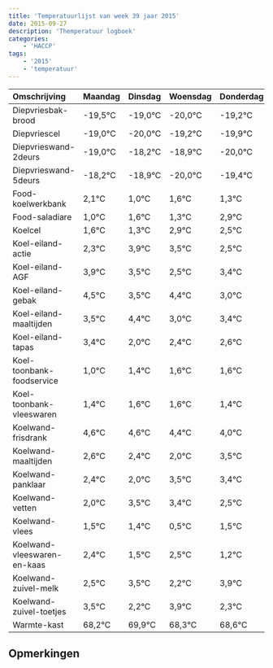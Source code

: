 ```yaml
---
title: 'Temperatuurlijst van week 39 jaar 2015'
date: 2015-09-27
description: 'Themperatuur logboek'
categories:
    - 'HACCP'
tags:
    - '2015'
    - 'temperatuur'
---
```

|Omschrijving|Maandag|Dinsdag|Woensdag|Donderdag|Vrijdag|Zaterdag|Zondag|
|:---|:---|:---|:---|:---|:---|:---|:---|
|Diepvriesbak-brood|-19,5°C|-19,0°C|-20,0°C|-19,2°C|-19,9°C|-21,0°C|-20,4°C|
|Diepvriescel|-19,0°C|-20,0°C|-19,2°C|-19,9°C|-21,0°C|-20,4°C|-20,7°C|
|Diepvrieswand-2deurs|-19,0°C|-18,2°C|-18,9°C|-20,0°C|-19,4°C|-19,7°C|-18,1°C|
|Diepvrieswand-5deurs|-18,2°C|-18,9°C|-20,0°C|-19,4°C|-19,7°C|-18,1°C|-18,5°C|
|Food-koelwerkbank|2,1°C|1,0°C|1,6°C|1,3°C|2,9°C|2,5°C|1,5°C|
|Food-saladiare|1,0°C|1,6°C|1,3°C|2,9°C|2,5°C|1,5°C|2,4°C|
|Koelcel|1,6°C|1,3°C|2,9°C|2,5°C|1,5°C|2,4°C|1,0°C|
|Koel-eiland-actie|2,3°C|3,9°C|3,5°C|2,5°C|3,4°C|2,0°C|2,4°C|
|Koel-eiland-AGF|3,9°C|3,5°C|2,5°C|3,4°C|2,0°C|2,4°C|2,6°C|
|Koel-eiland-gebak|4,5°C|3,5°C|4,4°C|3,0°C|3,4°C|3,6°C|3,6°C|
|Koel-eiland-maaltijden|3,5°C|4,4°C|3,0°C|3,4°C|3,6°C|3,6°C|3,4°C|
|Koel-eiland-tapas|3,4°C|2,0°C|2,4°C|2,6°C|2,6°C|2,4°C|2,0°C|
|Koel-toonbank-foodservice|1,0°C|1,4°C|1,6°C|1,6°C|1,4°C|1,0°C|2,5°C|
|Koel-toonbank-vleeswaren|1,4°C|1,6°C|1,6°C|1,4°C|1,0°C|2,5°C|2,4°C|
|Koelwand-frisdrank|4,6°C|4,6°C|4,4°C|4,0°C|5,5°C|5,4°C|4,5°C|
|Koelwand-maaltijden|2,6°C|2,4°C|2,0°C|3,5°C|3,4°C|2,5°C|3,5°C|
|Koelwand-panklaar|2,4°C|2,0°C|3,5°C|3,4°C|2,5°C|3,5°C|2,2°C|
|Koelwand-vetten|2,0°C|3,5°C|3,4°C|2,5°C|3,5°C|2,2°C|3,9°C|
|Koelwand-vlees|1,5°C|1,4°C|0,5°C|1,5°C|0,2°C|1,9°C|0,3°C|
|Koelwand-vleeswaren-en-kaas|2,4°C|1,5°C|2,5°C|1,2°C|2,9°C|1,3°C|1,6°C|
|Koelwand-zuivel-melk|2,5°C|3,5°C|2,2°C|3,9°C|2,3°C|2,6°C|2,7°C|
|Koelwand-zuivel-toetjes|3,5°C|2,2°C|3,9°C|2,3°C|2,6°C|2,7°C|2,0°C|
|Warmte-kast|68,2°C|69,9°C|68,3°C|68,6°C|68,7°C|68,0°C|69,9°C|

## Opmerkingen


